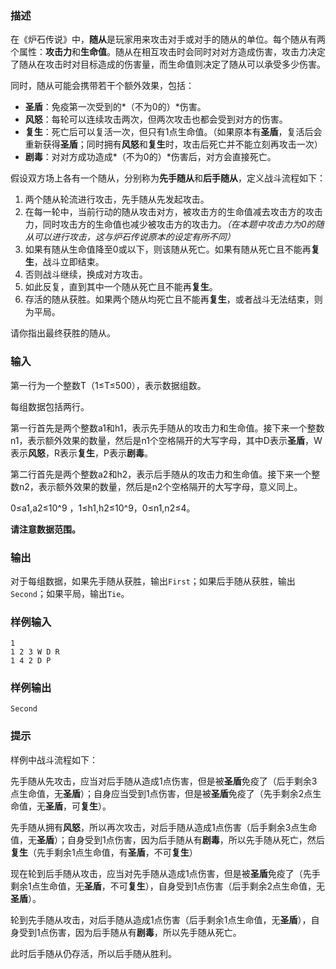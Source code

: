 
### 描述

在《炉石传说》中，**随从**是玩家用来攻击对手或对手的随从的单位。每个随从有两个属性：**攻击力**和**生命值**。随从在相互攻击时会同时对对方造成伤害，攻击力决定了随从在攻击时对目标造成的伤害量，而生命值则决定了随从可以承受多少伤害。

同时，随从可能会携带若干个额外效果，包括：

- **圣盾**：免疫第一次受到的*（不为0的）*伤害。
- **风怒**：每轮可以连续攻击两次，但两次攻击也都会受到对方的伤害。
- **复生**：死亡后可以复活一次，但只有1点生命值。（如果原本有**圣盾**，复活后会重新获得**圣盾**；同时拥有**风怒**和**复生**时，攻击后死亡并不能立刻再攻击一次）
- **剧毒**：对对方成功造成*（不为0的）*伤害后，对方会直接死亡。

假设双方场上各有一个随从，分别称为**先手随从**和**后手随从**，定义战斗流程如下：

1. 两个随从轮流进行攻击，先手随从先发起攻击。
2. 在每一轮中，当前行动的随从攻击对方，被攻击方的生命值减去攻击方的攻击力，同时攻击方的生命值也减少被攻击方的攻击力。*（在本题中攻击力为0的随从可以进行攻击，这与炉石传说原本的设定有所不同）*
3. 如果有随从生命值降至0或以下，则该随从死亡。如果有随从死亡且不能再**复生**，战斗立即结束。
4. 否则战斗继续，换成对方攻击。
5. 如此反复，直到其中一个随从死亡且不能再**复生**。
6. 存活的随从获胜。如果两个随从均死亡且不能再**复生**，或者战斗无法结束，则为平局。

请你指出最终获胜的随从。

### 输入

第一行为一个整数T（1≤T≤500），表示数据组数。

每组数据包括两行。

第一行首先是两个整数a1和h1，表示先手随从的攻击力和生命值。接下来一个整数n1，表示额外效果的数量，然后是n1个空格隔开的大写字母，其中D表示**圣盾**，W表示**风怒**，R表示**复生**，P表示**剧毒**。

第二行首先是两个整数a2和h2，表示后手随从的攻击力和生命值。接下来一个整数n2，表示额外效果的数量，然后是n2个空格隔开的大写字母，意义同上。

0≤a1,a2≤10^9 ，1≤h1,h2≤10^9，0≤n1,n2≤4。

**请注意数据范围。**

### 输出

对于每组数据，如果先手随从获胜，输出`First`；如果后手随从获胜，输出`Second`；如果平局，输出`Tie`。

### 样例输入 

```
1
1 2 3 W D R
1 4 2 D P
```

### 样例输出 

```
Second
```

### 提示

样例中战斗流程如下：

先手随从先攻击，应当对后手随从造成1点伤害，但是被**圣盾**免疫了（后手剩余3点生命值，无**圣盾**）；自身应当受到1点伤害，但是被**圣盾**免疫了（先手剩余2点生命值，无**圣盾**，可**复生**）。

先手随从拥有**风怒**，所以再次攻击，对后手随从造成1点伤害（后手剩余3点生命值，无**圣盾**）；自身受到1点伤害，因为后手随从有**剧毒**，所以先手随从死亡，然后**复生**（先手剩余1点生命值，有**圣盾**，不可**复生**）

现在轮到后手随从攻击，应当对先手随从造成1点伤害，但是被**圣盾**免疫了（先手剩余1点生命值，无**圣盾**，不可**复生**），自身受到1点伤害（后手剩余2点生命值，无**圣盾**）。

轮到先手随从攻击，对后手随从造成1点伤害（后手剩余1点生命值，无**圣盾**），自身受到1点伤害，因为后手随从有**剧毒**，所以先手随从死亡。

此时后手随从仍存活，所以后手随从胜利。
